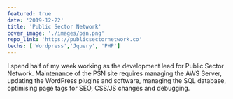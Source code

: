 ```yaml
---
featured: true
date: '2019-12-22'
title: 'Public Sector Network'
cover_image: './images/psn.png'
repo_link: 'https://publicsectornetwork.co'
techs: ['Wordpress','Jquery', 'PHP']
---
```


I spend half of my week working as the development lead for Public Sector Network. Maintenance of the PSN site requires managing the AWS Server, updating the WordPress plugins and software, managing the SQL database, optimising page tags for SEO, CSS/JS changes and debugging.


